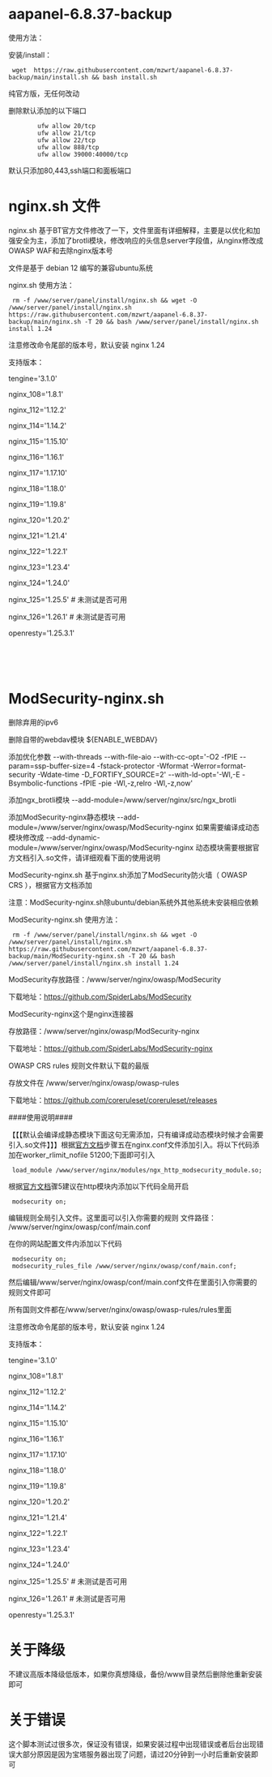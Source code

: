 # aapanel-6.8.37-backup

使用方法：

安装/install：

     wget  https://raw.githubusercontent.com/mzwrt/aapanel-6.8.37-backup/main/install.sh && bash install.sh


纯官方版，无任何改动


删除默认添加的以下端口

            ufw allow 20/tcp
            ufw allow 21/tcp
            ufw allow 22/tcp
            ufw allow 888/tcp
            ufw allow 39000:40000/tcp

默认只添加80,443,ssh端口和面板端口

# nginx.sh 文件


nginx.sh 基于BT官方文件修改了一下，文件里面有详细解释，主要是以优化和加强安全为主，添加了brotli模块，修改响应的头信息server字段值，从nginx修改成OWASP WAF和去除nginx版本号

文件是基于 debian 12 编写的兼容ubuntu系统




nginx.sh 使用方法：

     rm -f /www/server/panel/install/nginx.sh && wget -O /www/server/panel/install/nginx.sh https://raw.githubusercontent.com/mzwrt/aapanel-6.8.37-backup/main/nginx.sh -T 20 && bash /www/server/panel/install/nginx.sh install 1.24

注意修改命令尾部的版本号，默认安装 nginx 1.24

支持版本：

tengine='3.1.0'

nginx_108='1.8.1'

nginx_112='1.12.2'

nginx_114='1.14.2'

nginx_115='1.15.10'

nginx_116='1.16.1'

nginx_117='1.17.10'

nginx_118='1.18.0'

nginx_119='1.19.8'

nginx_120='1.20.2'

nginx_121='1.21.4'

nginx_122='1.22.1'

nginx_123='1.23.4'

nginx_124='1.24.0'

nginx_125='1.25.5' # 未测试是否可用

nginx_126='1.26.1' # 未测试是否可用

openresty='1.25.3.1'



<br><br><br>

# ModSecurity-nginx.sh

删除弃用的ipv6

删除自带的webdav模块 ${ENABLE_WEBDAV}

添加优化参数 --with-threads --with-file-aio  --with-cc-opt='-O2 -fPIE --param=ssp-buffer-size=4 -fstack-protector -Wformat -Werror=format-security -Wdate-time -D_FORTIFY_SOURCE=2' --with-ld-opt='-Wl,-E -Bsymbolic-functions -fPIE -pie -Wl,-z,relro -Wl,-z,now'

添加ngx_brotli模块 --add-module=/www/server/nginx/src/ngx_brotli

添加ModSecurity-nginx静态模块 --add-module=/www/server/nginx/owasp/ModSecurity-nginx 如果需要编译成动态模块修改成 --add-dynamic-module=/www/server/nginx/owasp/ModSecurity-nginx 动态模块需要根据官方文档引入.so文件，请详细观看下面的使用说明
   

ModSecurity-nginx.sh 基于nginx.sh添加了ModSecurity防火墙（ OWASP CRS ），根据官方文档添加

注意：ModSecurity-nginx.sh除ubuntu/debian系统外其他系统未安装相应依赖

ModSecurity-nginx.sh 使用方法：

     rm -f /www/server/panel/install/nginx.sh && wget -O  /www/server/panel/install/nginx.sh https://raw.githubusercontent.com/mzwrt/aapanel-6.8.37-backup/main/ModSecurity-nginx.sh -T 20 && bash /www/server/panel/install/nginx.sh install 1.24


ModSecurity存放路径：/www/server/nginx/owasp/ModSecurity

下载地址：https://github.com/SpiderLabs/ModSecurity

ModSecurity-nginx这个是nginx连接器

存放路径：/www/server/nginx/owasp/ModSecurity-nginx

下载地址：https://github.com/SpiderLabs/ModSecurity-nginx

OWASP CRS rules 规则文件默认下载的最版

存放文件在 /www/server/nginx/owasp/owasp-rules

下载地址：https://github.com/coreruleset/coreruleset/releases

####使用说明####

【【【默认会编译成静态模块下面这句无需添加，只有编译成动态模块时候才会需要引入.so文件】】】根据<a href="https://www.netnea.com/cms/nginx-tutorial-6_embedding-modsecurity/"  target="_blank">官方文档</a>步骤五在nginx.conf文件添加引入。将以下代码添加在worker_rlimit_nofile 51200;下面即可引入

     load_module /www/server/nginx/modules/ngx_http_modsecurity_module.so;

根据<a href="https://www.netnea.com/cms/nginx-tutorial-6_embedding-modsecurity/"  target="_blank">官方文档</a>骤5建议在http模块内添加以下代码全局开启

     modsecurity on;


编辑规则全局引入文件。这里面可以引入你需要的规则
文件路径： /www/server/nginx/owasp/conf/main.conf

在你的网站配置文件内添加以下代码

     modsecurity on;
     modsecurity_rules_file /www/server/nginx/owasp/conf/main.conf;

然后编辑/www/server/nginx/owasp/conf/main.conf文件在里面引入你需要的规则文件即可

所有国则文件都在/www/server/nginx/owasp/owasp-rules/rules里面


注意修改命令尾部的版本号，默认安装 nginx 1.24

支持版本：

tengine='3.1.0'

nginx_108='1.8.1'

nginx_112='1.12.2'

nginx_114='1.14.2'

nginx_115='1.15.10'

nginx_116='1.16.1'

nginx_117='1.17.10'

nginx_118='1.18.0'

nginx_119='1.19.8'

nginx_120='1.20.2'

nginx_121='1.21.4'

nginx_122='1.22.1'

nginx_123='1.23.4'

nginx_124='1.24.0'

nginx_125='1.25.5' # 未测试是否可用

nginx_126='1.26.1' # 未测试是否可用

openresty='1.25.3.1'

# 关于降级
不建议高版本降级低版本，如果你真想降级，备份/www目录然后删除他重新安装即可

# 关于错误
这个脚本测试过很多次，保证没有错误，如果安装过程中出现错误或者后台出现错误大部分原因是因为宝塔服务器出现了问题，请过20分钟到一小时后重新安装即可
